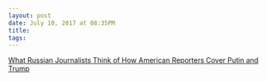```yaml
---
layout: post
date: July 10, 2017 at 08:35PM
title:
tags:
--- 
```


[What Russian Journalists Think of How American Reporters Cover Putin and Trump](http://www.newyorker.com/news/news-desk/what-russian-journalists-think-of-how-american-reporters-cover-putin-and-trump)